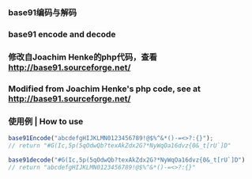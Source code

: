 ### base91编码与解码
### base91 encode and decode
### 修改自Joachim Henke的php代码，查看 http://base91.sourceforge.net/
### Modified from Joachim Henke's php code, see at http://base91.sourceforge.net/
### 使用例 | How to use
```javascript
base91Encode("abcdefgHIJKLMN0123456789!@$%^&*()-=<>?:{}");
// return "#G(Ic,5p(5qOdwQb?texAkZdx2G?*NyWqOa16dvz{0&_t[rU`]D"

base91decode("#G(Ic,5p(5qOdwQb?texAkZdx2G?*NyWqOa16dvz{0&_t[rU`]D")
// return "abcdefgHIJKLMN0123456789!@$%^&*()-=<>?:{}"
```
